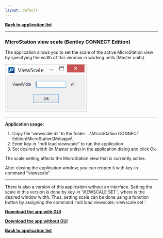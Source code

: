 ```yaml
---
layout: default
---
```


[**Back to application list**](../)

---

### MicroStation view scale (Bentley CONNECT Edition)

The application allows you to set the scale of the active MicroStation view by specifying the width of this window in working units (Master units).

![](./images/viewscale.jpg)

---

**Application usage:**

1.	Copy file 'viewscale.dll' to the folder …\MicroStation CONNECT Edition\MicroStation\Mdlapps\
2.	Enter key-in "mdl load viewscale" to run the application
3.	Set desired width (in Master units) in the application dialog and click Ok

The scale setting affects the MicroStation view that is currently active.

After closing the application window, you can reopen it with key-in command "viewscale"
	
---

There is also a version of this application without an interface. Setting the scale in this version is done by key-in ‘VIEWSCALE SET <width>’, where <width> is the desired window width. Thus, setting scale can be done using a function button by assigning the command ‘mdl load viewscale; viewscale set <width>’.

[**Download the app with GUI**](https://github.com/DenisAntoshkin/Applications/releases/download/ViewScaleWithGui/ViewScaleWithGui.zip)

[**Download the app without GUI**](https://github.com/DenisAntoshkin/Applications/releases/download/ViewScaleWithoutGui/ViewScaleWithoutGui.zip)

[**Back to application list**](../)